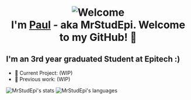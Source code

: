 
<h1 align="center"> <img src="https://cliply.co/wp-content/uploads/2021/08/472108440_HELLO_STICKER_400px.gif" alt="Welcome"> <br>I'm <a href="https://github.com/Paul-Marie">Paul</a> - aka MrStudEpi. Welcome to my GitHub! 🤗</h1>

<h2> I'm an 3rd year graduated Student at Epitech :) </h2>

- 🚧 Current Project: (WIP)
- 📍 Previous work: (WIP)

![MrStudEpi's stats](https://github-readme-stats.vercel.app/api?username=MrStudEpi&count_private=true&show_icons=true&theme=transparent)
![MrStudEpi's languages](https://github-readme-stats.vercel.app/api/top-langs/?username=MrStudEpi&hide=html,java&theme=transparent&layout=compact)
